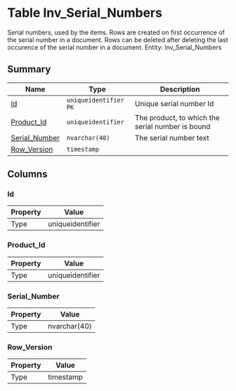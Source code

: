 # Table Inv_Serial_Numbers

Serial numbers, used by the items. Rows are created on first occurrence of the serial number in a document. Rows can be deleted after deleting the last occurence of the serial number in a document. Entity: Inv_Serial_Numbers

## Summary

| Name | Type | Description |
| - | - | --- |
|[Id](#id)|`uniqueidentifier` `PK`|Unique serial number Id|
|[Product_Id](#product_id)|`uniqueidentifier` |The product, to which the serial number is bound|
|[Serial_Number](#serial_number)|`nvarchar(40)` |The serial number text|
|[Row_Version](#row_version)|`timestamp` ||

## Columns

### Id

| Property | Value |
| - | - |
|Type|uniqueidentifier|

### Product_Id

| Property | Value |
| - | - |
|Type|uniqueidentifier|

### Serial_Number

| Property | Value |
| - | - |
|Type|nvarchar(40)|

### Row_Version

| Property | Value |
| - | - |
|Type|timestamp|


